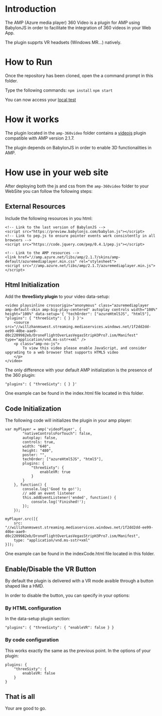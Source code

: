 # Introduction 
The AMP (Azure media player) 360 Video is a plugin for AMP using BabylonJS in order to facilitate the integration of 360 videos in your Web App.

The plugin supprts VR headsets (Windows MR...) natively.

# How to Run
Once the repository has been cloned, open the a command prompt in this folder.

Type the following commands:
```npm install```
```npm start```

You can now access your [local test](http://localhost:1337/)

# How it works
The plugin located in the ```amp-360video``` folder contains a [videojs](https://docs.videojs.com/tutorial-plugins.html) plugin compatible with AMP version 2.1.7.

The plugin depends on BabylonJS in order to enable 3D functionalities in AMP.

# How use in your web site
After deploying both the js and css from the ```amp-360video``` folder to your WebSite you can follow the following steps:

## External Resources
Include the following resources in you html:
```
<!-- Link to the last version of BabylonJS -->
<script src="https://preview.babylonjs.com/babylon.js"></script>
<!-- Link to pep.js to ensure pointer events work consistently in all browsers -->
<script src="https://code.jquery.com/pep/0.4.1/pep.js"></script>

<!-- Link to the AMP resources -->
<link href="//amp.azure.net/libs/amp/2.1.7/skins/amp-default/azuremediaplayer.min.css" rel="stylesheet">
<script src="//amp.azure.net/libs/amp/2.1.7/azuremediaplayer.min.js"></script>
```

## Html Initialization
Add the **threeSixty plugin** to your video data-setup:
```
<video playsinline crossorigin="anonymous" class="azuremediaplayer amp-default-skin amp-big-play-centered" autoplay controls width="100%" height="100%" data-setup='{ "techOrder": ["azureHtml5JS", "html5"], "plugins": { "threeSixty": { } } }'>
    <source src="//willzhanmswest.streaming.mediaservices.windows.net/1f2dd2dd-ee99-40be-aae9-d0c2209982eb/DroneFlightOverLasVegasStripH3Pro7.ism/Manifest" type="application/vnd.ms-sstr+xml" />
    <p class="amp-no-js">
        To view this video please enable JavaScript, and consider upgrading to a web browser that supports HTML5 video
    </p>
</video>
```

The only difference with your default AMP initialization is the presence of the 360 plugin:
```
"plugins": { "threeSixty": { } }'
```

One example can be found in the index.html file located in this folder.

## Code Initialization
The following code will initializes the plugin in your amp player:
```
var myPlayer = amp('videoPlayer', {
        "nativeControlsForTouch": false,
        autoplay: false,
        controls: true,
        width: "640",
        height: "480",
        poster: "",
        techOrder: ["azureHtml5JS", "html5"], 
        plugins: { 
            "threeSixty": {
                enableVR: true
            }
        }
    }, function() {
        console.log('Good to go!');
        // add an event listener
        this.addEventListener('ended', function() {
            console.log('Finished!');
        });
    });

myPlayer.src([{
    src: "//willzhanmswest.streaming.mediaservices.windows.net/1f2dd2dd-ee99-40be-aae9-d0c2209982eb/DroneFlightOverLasVegasStripH3Pro7.ism/Manifest",
    type: "application/vnd.ms-sstr+xml"
}]);
```

One example can be found in the indexCode.html file located in this folder.

## Enable/Disable the VR Button
By default the plugin is delivered with a VR mode avaible through a button shaped like a HMD.

In order to disable the button, you can specify in your options:

### By HTML configuration
In the data-setup plugin section:
```
"plugins": { "threeSixty": { "enableVR": false } }
```

### By code configuration
This works exactly the same as the previous point. In the options of your plugin:
```
plugins: { 
    "threeSixty": {
        enableVR: false
    }
}
```

## That is all
Your are good to go.